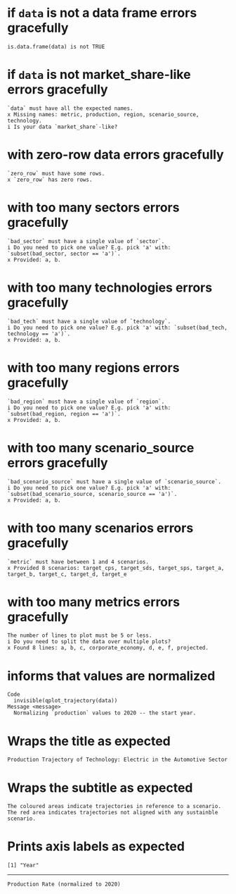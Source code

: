 # if `data` is not a data frame errors gracefully

    is.data.frame(data) is not TRUE

# if `data` is not market_share-like errors gracefully

    `data` must have all the expected names.
    x Missing names: metric, production, region, scenario_source, technology.
    i Is your data `market_share`-like?

# with zero-row data errors gracefully

    `zero_row` must have some rows.
    x `zero_row` has zero rows.

# with too many sectors errors gracefully

    `bad_sector` must have a single value of `sector`.
    i Do you need to pick one value? E.g. pick 'a' with: `subset(bad_sector, sector == 'a')`.
    x Provided: a, b.

# with too many technologies errors gracefully

    `bad_tech` must have a single value of `technology`.
    i Do you need to pick one value? E.g. pick 'a' with: `subset(bad_tech, technology == 'a')`.
    x Provided: a, b.

# with too many regions errors gracefully

    `bad_region` must have a single value of `region`.
    i Do you need to pick one value? E.g. pick 'a' with: `subset(bad_region, region == 'a')`.
    x Provided: a, b.

# with too many scenario_source errors gracefully

    `bad_scenario_source` must have a single value of `scenario_source`.
    i Do you need to pick one value? E.g. pick 'a' with: `subset(bad_scenario_source, scenario_source == 'a')`.
    x Provided: a, b.

# with too many scenarios errors gracefully

    `metric` must have between 1 and 4 scenarios.
    x Provided 8 scenarios: target_cps, target_sds, target_sps, target_a, target_b, target_c, target_d, target_e

# with too many metrics errors gracefully

    The number of lines to plot must be 5 or less.
    i Do you need to split the data over multiple plots?
    x Found 8 lines: a, b, c, corporate_economy, d, e, f, projected.

# informs that values are normalized

    Code
      invisible(qplot_trajectory(data))
    Message <message>
      Normalizing `production` values to 2020 -- the start year.

# Wraps the title as expected

    Production Trajectory of Technology: Electric in the Automotive Sector

# Wraps the subtitle as expected

    The coloured areas indicate trajectories in reference to a scenario.
    The red area indicates trajectories not aligned with any sustainble scenario.

# Prints axis labels as expected

    [1] "Year"

---

    Production Rate (normalized to 2020)

